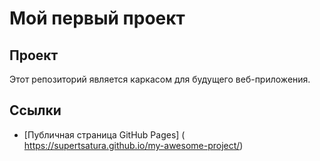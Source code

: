 # Мой первый проект


## Проект
Этот репозиторий является каркасом для будущего веб-приложения.

## Ссылки

- [Публичная страница GitHub Pages] ( https://supertsatura.github.io/my-awesome-project/)
